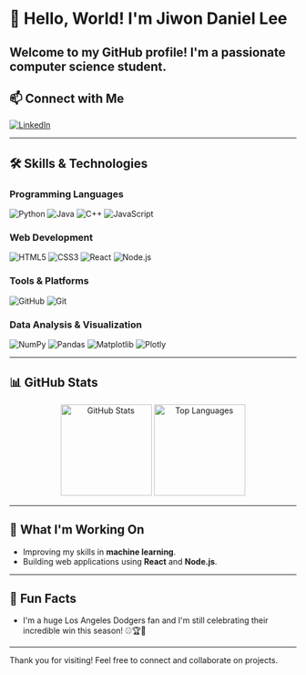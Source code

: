 # 👋 Hello, World! I'm Jiwon Daniel Lee

Welcome to my GitHub profile! I'm a passionate computer science student.
---

## 📫 Connect with Me
[![LinkedIn](https://img.shields.io/badge/LinkedIn-0077B5?style=for-the-badge&logo=linkedin&logoColor=white)](https://www.linkedin.com/in/jiwon-lee-7614362ab)

---

## 🛠️ Skills & Technologies

### Programming Languages
![Python](https://img.shields.io/badge/Python-4B8BBE?style=flat&logo=python&logoColor=white)
![Java](https://img.shields.io/badge/Java-FFA500?style=flat&logo=java&logoColor=black)
![C++](https://img.shields.io/badge/C++-007396?style=flat&logo=c%2B%2B&logoColor=white)
![JavaScript](https://img.shields.io/badge/JavaScript-FFCA28?style=flat&logo=javascript&logoColor=black)

### Web Development
![HTML5](https://img.shields.io/badge/HTML5-FF5733?style=flat&logo=html5&logoColor=white)
![CSS3](https://img.shields.io/badge/CSS3-2965F1?style=flat&logo=css3&logoColor=white)
![React](https://img.shields.io/badge/React-61DBFB?style=flat&logo=react&logoColor=black)
![Node.js](https://img.shields.io/badge/Node.js-8BC34A?style=flat&logo=nodedotjs&logoColor=white)

### Tools & Platforms
![GitHub](https://img.shields.io/badge/GitHub-333?style=flat&logo=github&logoColor=white)
![Git](https://img.shields.io/badge/Git-E44C30?style=flat&logo=git&logoColor=white)

### Data Analysis & Visualization
![NumPy](https://img.shields.io/badge/NumPy-013243?style=flat&logo=numpy&logoColor=white)
![Pandas](https://img.shields.io/badge/Pandas-150458?style=flat&logo=pandas&logoColor=white)
![Matplotlib](https://img.shields.io/badge/Matplotlib-0D47A1?style=flat&logo=Matplotlib&logoColor=white)
![Plotly](https://img.shields.io/badge/Plotly-880ED4?style=flat&logo=plotly&logoColor=white)


---

## 📊 GitHub Stats

<div align="center">
  <img src="https://github-readme-stats.vercel.app/api?username=JiwiKiwi19&show_icons=true&theme=dark" alt="GitHub Stats" height="160px" />
  <img src="https://github-readme-stats.vercel.app/api/top-langs/?username=JiwiKiwi19&layout=compact&theme=dark" alt="Top Languages" height="160px" />
</div>

---


## 🔭 What I'm Working On
- Improving my skills in **machine learning**.
- Building web applications using **React** and **Node.js**.

---

## 🌱 Fun Facts
- I'm a huge Los Angeles Dodgers fan and I'm still celebrating their incredible win this season! ⚾🏆💙

---

Thank you for visiting! Feel free to connect and collaborate on projects.

